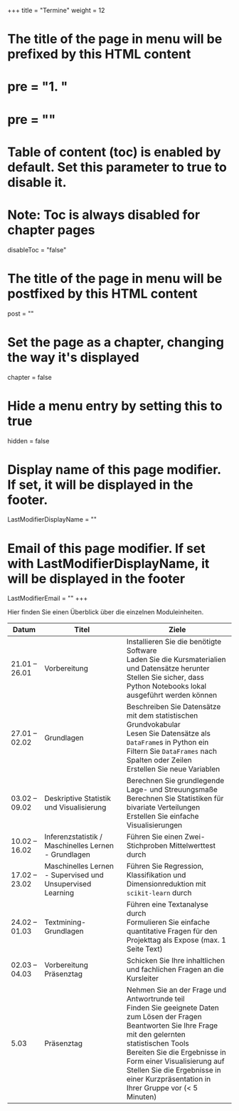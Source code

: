 +++
title = "Termine"
weight = 12
# The title of the page in menu will be prefixed by this HTML content
# pre = "<b>1. </b>"
# pre = "<i class='fab fa-github'></i>"
# Table of content (toc) is enabled by default. Set this parameter to true to disable it.
# Note: Toc is always disabled for chapter pages
disableToc = "false"
# The title of the page in menu will be postfixed by this HTML content
post = ""
# Set the page as a chapter, changing the way it's displayed
chapter = false
# Hide a menu entry by setting this to true
hidden = false
# Display name of this page modifier. If set, it will be displayed in the footer.
LastModifierDisplayName = ""
# Email of this page modifier. If set with LastModifierDisplayName, it will be displayed in the footer
LastModifierEmail = ""
+++

Hier finden Sie einen Überblick über die einzelnen Moduleinheiten.

| Datum         | Titel                                                      | Ziele                                                                                                                                                                                                                                                                                                                                   |
|---------------|------------------------------------------------------------|-----------------------------------------------------------------------------------------------------------------------------------------------------------------------------------------------------------------------------------------------------------------------------------------------------------------------------------------|
| 21.01 – 26.01 | Vorbereitung                                               | Installieren Sie die benötigte Software <br> Laden Sie die Kursmaterialien und Datensätze herunter <br> Stellen Sie sicher, dass Python Notebooks lokal ausgeführt werden können                                                                                                                                                        |
| 27.01 – 02.02 | Grundlagen                                                 | Beschreiben Sie Datensätze mit dem statistischen Grundvokabular <br> Lesen Sie Datensätze als `DataFrame`s in Python ein <br> Filtern Sie `DataFrames` nach Spalten oder Zeilen <br> Erstellen Sie neue Variablen                                                                                                                       |
| 03.02 – 09.02 | Deskriptive Statistik und Visualisierung                   | Berechnen Sie grundlegende Lage- und Streuungsmaße <br> Berechnen Sie Statistiken für bivariate Verteilungen <br> Erstellen Sie einfache Visualisierungen                                                                                                                                                                               |
| 10.02 – 16.02 | Inferenzstatistik / Maschinelles Lernen - Grundlagen       | Führen Sie einen Zwei-Stichproben Mittelwerttest durch <br>                                                                                                                                                                                                                                                                             |
| 17.02 – 23.02 | Maschinelles Lernen - Supervised und Unsupervised Learning | Führen Sie Regression, Klassifikation und Dimensionreduktion mit `scikit-learn` durch                                                                                                                                                                                                                                                          |
| 24.02 – 01.03 | Textmining-Grundlagen                                    | Führen eine Textanalyse durch <br> Formulieren Sie einfache quantitative Fragen für den Projekttag als Expose (max. 1 Seite Text)                                                                                                                                                                                                       |
| 02.03 – 04.03 | Vorbereitung Präsenztag                                    | Schicken Sie Ihre inhaltlichen und fachlichen Fragen an die Kursleiter                                                                                                                                                                                                                                                                  |
| 5.03          | Präsenztag                                                 | Nehmen Sie an der Frage und Antwortrunde teil <br> Finden Sie geeignete Daten zum Lösen der Fragen  <br> Beantworten Sie Ihre Frage mit den gelernten statistischen Tools <br> Bereiten Sie die Ergebnisse in Form einer Visualisierung auf <br> Stellen Sie die Ergebnisse in einer Kurzpräsentation in Ihrer Gruppe vor (< 5 Minuten) |
